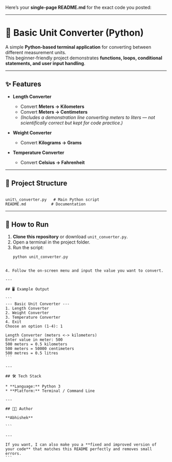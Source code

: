 Here’s your **single-page README.md** for the exact code you posted:

---
# 🧮 Basic Unit Converter (Python)

A simple **Python-based terminal application** for converting between different measurement units.  
This beginner-friendly project demonstrates **functions, loops, conditional statements, and user input handling**.

---

## ✨ Features
- **Length Converter**
  - Convert **Meters → Kilometers**
  - Convert **Meters → Centimeters**
  - *(Includes a demonstration line converting meters to liters — not scientifically correct but kept for code practice.)*

- **Weight Converter**
  - Convert **Kilograms → Grams**

- **Temperature Converter**
  - Convert **Celsius → Fahrenheit**

---

## 📂 Project Structure

```

unit\_converter.py   # Main Python script
README.md           # Documentation

````

---

## 📌 How to Run
1. **Clone this repository** or download `unit_converter.py`.
2. Open a terminal in the project folder.
3. Run the script:
   ```bash
   python unit_converter.py
````

4. Follow the on-screen menu and input the value you want to convert.

---

## 🖥 Example Output

```
--- Basic Unit Converter ---
1. Length Converter
2. Weight Converter
3. Temperature Converter
4. Exit
Choose an option (1-4): 1

Length Converter (meters <-> kilometers)
Enter value in meter: 500
500 meters = 0.5 kilometers
500 meters = 50000 centimeters
500 metres = 0.5 litres
```

---

## 🛠 Tech Stack

* **Language:** Python 3
* **Platform:** Terminal / Command Line

---

## 👨‍💻 Author

**Abhishek**

```

---

If you want, I can also make you a **fixed and improved version of your code** that matches this README perfectly and removes small errors.
```
